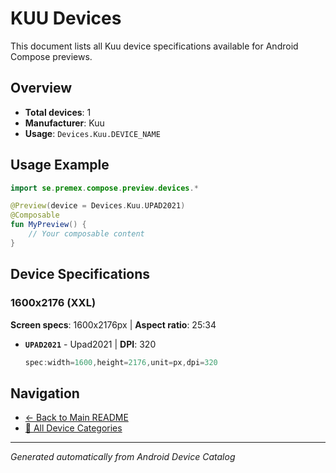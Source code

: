 # KUU Devices

This document lists all Kuu device specifications available for Android Compose previews.

## Overview

- **Total devices**: 1
- **Manufacturer**: Kuu
- **Usage**: `Devices.Kuu.DEVICE_NAME`

## Usage Example

```kotlin
import se.premex.compose.preview.devices.*

@Preview(device = Devices.Kuu.UPAD2021)
@Composable
fun MyPreview() {
    // Your composable content
}
```

## Device Specifications

### 1600x2176 (XXL)

**Screen specs**: 1600x2176px | **Aspect ratio**: 25:34

- **`UPAD2021`** - Upad2021 | **DPI**: 320
  ```kotlin
  spec:width=1600,height=2176,unit=px,dpi=320
  ```

## Navigation

- [← Back to Main README](../../README.md)
- [📱 All Device Categories](../README.md)

---
*Generated automatically from Android Device Catalog*
